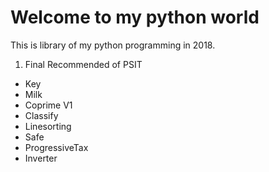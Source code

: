 # Welcome to my python world
This is library of my python programming in 2018.
1. Final Recommended of PSIT
  * Key
  * Milk
  * Coprime V1
  * Classify
  * Linesorting
  * Safe
  * ProgressiveTax
  * Inverter
